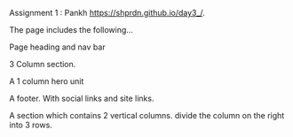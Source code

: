 Assignment 1 : Pankh
https://shprdn.github.io/day3_/.

The page includes the following…

Page heading and nav bar

3 Column section.

A 1 column hero unit 

A footer. With social links and site links. 

A section which contains 2 vertical columns. divide the column on the right into 3 rows.
